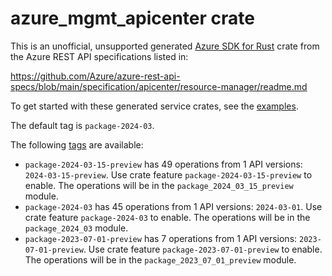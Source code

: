 # azure_mgmt_apicenter crate

This is an unofficial, unsupported generated [Azure SDK for Rust](https://github.com/Azure/azure-sdk-for-rust/tree/legacy) crate from the Azure REST API specifications listed in:

https://github.com/Azure/azure-rest-api-specs/blob/main/specification/apicenter/resource-manager/readme.md

To get started with these generated service crates, see the [examples](https://github.com/Azure/azure-sdk-for-rust/blob/legacy/services/README.md#examples).

The default tag is `package-2024-03`.

The following [tags](https://github.com/Azure/azure-sdk-for-rust/blob/legacy/services/tags.md) are available:

- `package-2024-03-15-preview` has 49 operations from 1 API versions: `2024-03-15-preview`. Use crate feature `package-2024-03-15-preview` to enable. The operations will be in the `package_2024_03_15_preview` module.
- `package-2024-03` has 45 operations from 1 API versions: `2024-03-01`. Use crate feature `package-2024-03` to enable. The operations will be in the `package_2024_03` module.
- `package-2023-07-01-preview` has 7 operations from 1 API versions: `2023-07-01-preview`. Use crate feature `package-2023-07-01-preview` to enable. The operations will be in the `package_2023_07_01_preview` module.